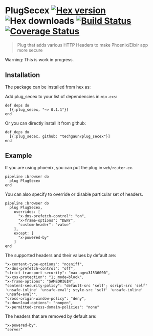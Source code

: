 # PlugSecex [![Hex version](https://img.shields.io/hexpm/v/plug_secex.svg "Hex version")](https://hex.pm/packages/plug_secex) ![Hex downloads](https://img.shields.io/hexpm/dt/plug_secex.svg "Hex downloads") [![Build Status](https://semaphoreci.com/api/v1/techgaun/plug_secex/branches/master/badge.svg)](https://semaphoreci.com/techgaun/plug_secex) [![Coverage Status](https://coveralls.io/repos/github/techgaun/plug_secex/badge.svg?branch=master)](https://coveralls.io/github/techgaun/plug_secex?branch=master)

> Plug that adds various HTTP Headers to make Phoenix/Elixir app more secure

Warning: This is work in progress.

## Installation

The package can be installed from hex as:

Add plug_secex to your list of dependencies in `mix.exs`:

```
def deps do
  [{:plug_secex, "~> 0.1.1"}]
end
```

Or you can directly install it from github:

```
def deps do
  [{:plug_secex, github: "techgaun/plug_secex"}]
end
```

## Example

If you are using phoenix, you can put the plug in `web/router.ex`.

    pipeline :browser do
      plug PlugSecex
    end

You can also specify to override or disable particular set of headers.

    pipeline :browser do
      plug PlugSecex,
        overrides: [
          "x-dns-prefetch-control": "on",
          "x-frame-options": "DENY",
          "custom-header": "value"
        ],
        except: [
          "x-powered-by"
        ]
    end

The supported headers and their values by default are:

    "x-content-type-options": "nosniff",
    "x-dns-prefetch-control": "off",
    "strict-transport-security": "max-age=31536000",
    "x-xss-protection": "1; mode=block",
    "x-frame-options": "SAMEORIGIN",
    "content-security-policy": "default-src 'self'; script-src 'self' 'unsafe-inline' 'unsafe-eval'; style-src 'self' 'unsafe-inline' 'unsafe-eval'",
    "cross-origin-window-policy": "deny",
    "x-download-options": "noopen",
    "x-permitted-cross-domain-policies": "none"

The headers that are removed by default are:

    "x-powered-by",
    "server"
